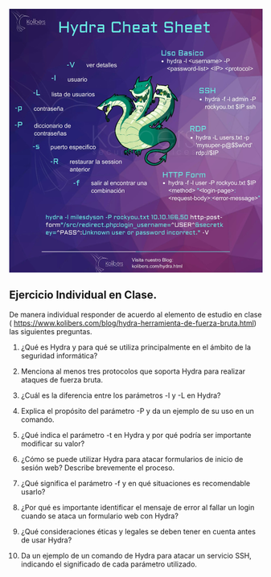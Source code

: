 ![](hydra.jpg)

## Ejercicio Individual en Clase.

De manera individual responder de acuerdo al elemento de estudio en clase ( https://www.kolibers.com/blog/hydra-herramienta-de-fuerza-bruta.html)  las siguientes preguntas.

1. ¿Qué es Hydra y para qué se utiliza principalmente en el ámbito de la seguridad informática?

2. Menciona al menos tres protocolos que soporta Hydra para realizar ataques de fuerza bruta.

3. ¿Cuál es la diferencia entre los parámetros -l y -L en Hydra?

4. Explica el propósito del parámetro -P y da un ejemplo de su uso en un comando.

5. ¿Qué indica el parámetro -t en Hydra y por qué podría ser importante modificar su valor?

6. ¿Cómo se puede utilizar Hydra para atacar formularios de inicio de sesión web? Describe brevemente el proceso.

7. ¿Qué significa el parámetro -f y en qué situaciones es recomendable usarlo?

8. ¿Por qué es importante identificar el mensaje de error al fallar un login cuando se ataca un formulario web con Hydra?

9. ¿Qué consideraciones éticas y legales se deben tener en cuenta antes de usar Hydra?

10. Da un ejemplo de un comando de Hydra para atacar un servicio SSH, indicando el significado de cada parámetro utilizado.
